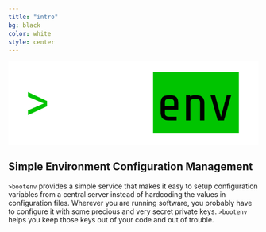 ```yaml
---
title: "intro"
bg: black
color: white
style: center
---
```


![bootenv](img/bootenv-logo-dark-transparent.png)

## Simple Environment Configuration Management 
`>bootenv` provides a simple service that makes it easy to setup configuration variables from a central server instead of hardcoding the values in configuration files. Wherever you are running software, you probably have to configure it with some precious and very secret private keys. `>bootenv` helps you keep those keys out of your code and out of trouble.

